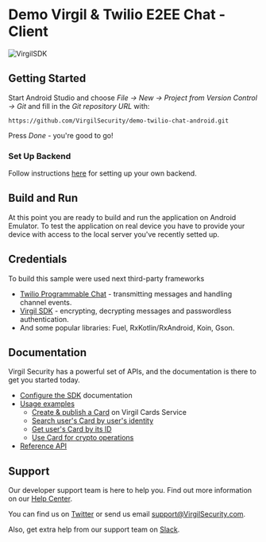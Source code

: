 # Demo Virgil & Twilio E2EE Chat - Client

![VirgilSDK](https://cloud.githubusercontent.com/assets/6513916/19643783/bfbf78be-99f4-11e6-8d5a-a43394f2b9b2.png)

## Getting Started

Start Android Studio and choose *File -> New -> Project from Version Control -> Git* and fill in the *Git repository URL* with: 
```
https://github.com/VirgilSecurity/demo-twilio-chat-android.git
```
Press *Done* - you're good to go!

### Set Up Backend
Follow instructions [here](https://github.com/VirgilSecurity/demo-twilio-chat-js/tree/master) for setting up your own backend.

## Build and Run
At this point you are ready to build and run the application on Android Emulator. To test the application on real device you have to provide your device with access to the local server you've recently setted up.

## Credentials

To build this sample were used next third-party frameworks

* [Twilio Programmable Chat](https://www.twilio.com/chat) - transmitting messages and handling channel events.
* [Virgil SDK](https://github.com/VirgilSecurity/virgil-sdk-java-android) - encrypting, decrypting messages and passwordless authentication.
* And some popular libraries: Fuel, RxKotlin/RxAndroid, Koin, Gson.

## Documentation

Virgil Security has a powerful set of APIs, and the documentation is there to get you started today.

* [Configure the SDK][_getstarted_root] documentation
* [Usage examples][_guides]
  * [Create & publish a Card][_create_card] on Virgil Cards Service
  * [Search user's Card by user's identity][_search_card]
  * [Get user's Card by its ID][_get_card]
  * [Use Card for crypto operations][_use_card]
* [Reference API][_reference_api]

## Support
Our developer support team is here to help you. Find out more information on our [Help Center](https://help.virgilsecurity.com/).

You can find us on [Twitter](https://twitter.com/VirgilSecurity) or send us email support@VirgilSecurity.com.

Also, get extra help from our support team on [Slack](https://virgilsecurity.com/join-community).

[_getstarted_root]: https://developer.virgilsecurity.com/docs/how-to#sdk-configuration
[_guides]: https://developer.virgilsecurity.com/docs/how-to#public-key-management
[_use_card]: https://developer.virgilsecurity.com/docs/java/how-to/public-key-management/v5/use-card-for-crypto-operation
[_get_card]: https://developer.virgilsecurity.com/docs/java/how-to/public-key-management/v5/get-card
[_search_card]: https://developer.virgilsecurity.com/docs/java/how-to/public-key-management/v5/search-card
[_create_card]: https://developer.virgilsecurity.com/docs/java/how-to/public-key-management/v5/create-card
[_reference_api]: https://developer.virgilsecurity.com/docs/api-reference
